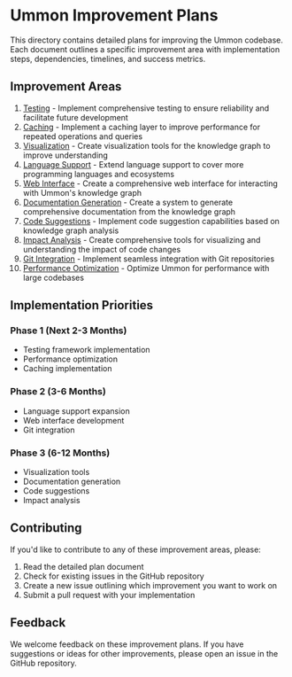 # Ummon Improvement Plans

This directory contains detailed plans for improving the Ummon codebase. Each document outlines a specific improvement area with implementation steps, dependencies, timelines, and success metrics.

## Improvement Areas

1. [Testing](testing.md) - Implement comprehensive testing to ensure reliability and facilitate future development
2. [Caching](caching.md) - Implement a caching layer to improve performance for repeated operations and queries
3. [Visualization](visualization.md) - Create visualization tools for the knowledge graph to improve understanding
4. [Language Support](language_support.md) - Extend language support to cover more programming languages and ecosystems
5. [Web Interface](web_interface.md) - Create a comprehensive web interface for interacting with Ummon's knowledge graph
6. [Documentation Generation](documentation.md) - Create a system to generate comprehensive documentation from the knowledge graph
7. [Code Suggestions](code_suggestions.md) - Implement code suggestion capabilities based on knowledge graph analysis
8. [Impact Analysis](impact_analysis.md) - Create comprehensive tools for visualizing and understanding the impact of code changes
9. [Git Integration](git_integration.md) - Implement seamless integration with Git repositories
10. [Performance Optimization](performance.md) - Optimize Ummon for performance with large codebases

## Implementation Priorities

### Phase 1 (Next 2-3 Months)
- Testing framework implementation
- Performance optimization
- Caching implementation

### Phase 2 (3-6 Months)
- Language support expansion
- Web interface development
- Git integration

### Phase 3 (6-12 Months)
- Visualization tools
- Documentation generation
- Code suggestions
- Impact analysis

## Contributing

If you'd like to contribute to any of these improvement areas, please:

1. Read the detailed plan document
2. Check for existing issues in the GitHub repository
3. Create a new issue outlining which improvement you want to work on
4. Submit a pull request with your implementation

## Feedback

We welcome feedback on these improvement plans. If you have suggestions or ideas for other improvements, please open an issue in the GitHub repository.